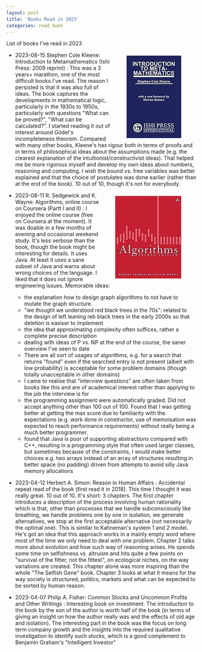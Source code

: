 ```yaml
---
layout: post
title: 'Books Read in 2023'
categories: read book
---
```


List of books I've read in 2023

<img
  align="right"
  alt="Book cover"
  height="218px"
  style="padding: 10px 40px"
  src="/assets/2023-01-01-read/book_cover_im_kleene.jpg">


- 2023-08-15 Stephen Cole Kleene: Introduction to Metamathematics (Ishi Press: 2009 reprint)
: This was a 3 years+ marathon, one of the most difficult books I've read. The
reason I persisted is that it was also full of ideas. The book captures the
developments in mathematical logic, particularly in the 1930s to 1950s,
particularly with questions "What can be proved?", "What can be calculated?". I
started reading it out of interest around Gödel's incompleteness theorem.
Compared with many other books, Kleene's has rigour both in terms of proofs and
in terms of philosophical ideas about the assumptions made (e.g. the clearest
explanation of the intuitionist/constructivist ideas). That helped me be more
rigorous myself and develop my own ideas about numbers, reasoning and
computing. I wish the bound vs.  free variables was better explained and that
the choice of postulates was done earlier (rather than at the end of the book).
10 out of 10, though it's not for everybody.

<img
  align="right"
  alt="Book cover"
  height="218px"
  style="padding: 10px 40px"
  src="/assets/2023-01-01-read/book_cover_algs_sedgewick.jpg">


- 2023-08-11 R. Sedgewick and K. Wayne: Algorithms, online course on Coursera (Partt I and II)
: I enjoyed the online course (free on Coursera at the moment). It was doable
in a few months of evening and occasional weekend study. It's less verbose than
the book, though the book might be interesting for details. It uses Java. At
least it uses a sane subset of Java and warns about wrong choices of the
language. I liked that it does not ignore engineering issues. Memorable ideas:
  - the explanation how to design graph algorithms to not have to mutate the
    graph structure.
  - "we thought we understood red black trees in the 70s": related to the
    design of left leaning reb black trees in the early 2000s so that deletion
    is easiser to implement
  - the idea that approximating complexity often suffices, rather a complete
    precise description
  - dealing with ideas of P vs. NP at the end of the course, the saner overview
    I've seen to date
  - There are all sort of usages of algorithms, e.g. for a search that returns
    "found" even if the searched entry is not present (albeit with low
    probability) is acceptable for some problem domains (though totally
    unacceptable in other domains)
  - I came to realise that "interview questions" are often taken from books
    like this and are of academical interest rather than applying to the job
    the interview is for
  - the programming assignment were automatically graded. Did not accept
    anything other than 100 out of 100. Found that I was getting better at
    getting the max score due to familiarity with the expectations (e.g. work
    done in constructor, use of memoisation was expected to reach performance
    requirements) without really being a much better programmer.
  - found that Java is poor of supporting abstractions compared with C++,
    resulting in a programming style that often used larger classes, but
    sometimes because of the constraints, I would make better choices e.g. two
    arrays instead of an array of structures resulting in better space (no
    padding) driven from attempts to avoid silly Java memory allocations

- 2023-04-12 Herbert A. Simon: Reason in Human Affairs
: Accidental repeat read of the book (first read it in 2018). This time I
thought it was really great. 10 out of 10. It's short: 3 chapters. The first
chapter introduces a description of the process involving human rationality
which is that, other than processes that we handle subconsciously like
breathing, we handle problems one by one in isolation, we generate
alternatives, we stop at the first acceptable alternative (not necessarily the
optimal one). This is similar to Kahneman's system 1 and 2 model. He's got an
idea that this approach works in a mainly empty word where most of the time we
only need to deal with one problem. Chapter 2 talks more about evolution and
how such way of reasoning arises. He spends some time on selfishness vs.
altruism and hits quite a few points on "survival of the fitter, not the
fittest", on ecological niches, on the way variations are created. This chapter
alone was more inspiring than the whole "The Selfish Gene" book. Chapter 3
looks at what it means for the way society is structured, politics, markets and
what can be expected to be sorted by human reason.

- 2023-04-07 Philip A. Fisher: Common Stocks and Uncommon Profits and Other Writings
: Interesting book on investment. The introduction to the book by the son of
the author is worth half of the book (in terms of giving an insight on how the
author really was and the effects of old age and isolation). The interesting
part in the book was the focus on long term company growth and the insights
into the required qualitative investigation to identify such stocks, which is a
good complement to Benjamin Graham's "Intelligent Investor"

